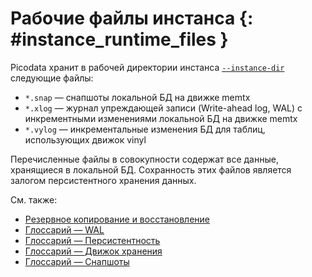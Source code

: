 # Рабочие файлы инстанса {: #instance_runtime_files }

Picodata хранит в рабочей директории инстанса [`--instance-dir`] следующие
файлы:

- `*.snap` — снапшоты локальной БД на движке memtx
- `*.xlog` — журнал упреждающей записи (Write-ahead log, WAL) c
  инкрементными изменениями локальной БД на движке memtx
- `*.vylog` — инкрементальные изменения БД для таблиц, использующих
  движок vinyl

Перечисленные файлы в совокупности содержат все данные, хранящиеся в
локальной БД. Сохранность этих файлов является залогом персистентного
хранения данных.

[`--instance-dir`]: ../reference/cli.md#run_instance_dir

См. также:

- [Резервное копирование и восстановление](../admin/backup_and_restore.md)
- [Глоссарий — WAL](../overview/glossary.md#wal)
- [Глоссарий — Персистентность](../overview/glossary.md#persistence)
- [Глоссарий — Движок хранения](../overview/glossary.md#db_engine)
- [Глоссарий — Снапшоты](../overview/glossary.md#snapshot)
